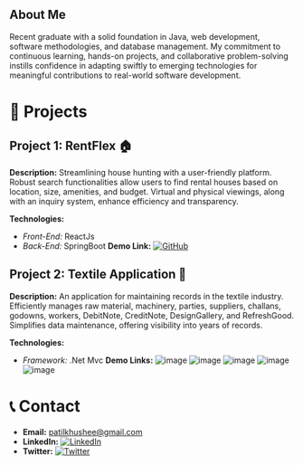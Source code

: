 ## About Me
Recent graduate with a solid foundation in Java, web development, software methodologies, and database management. My commitment to continuous learning, hands-on projects, and collaborative problem-solving instills confidence in adapting swiftly to emerging technologies for meaningful contributions to real-world software development.
# 🚀 Projects

## Project 1: RentFlex 🏠

**Description:** Streamlining house hunting with a user-friendly platform. Robust search functionalities allow users to find rental houses based on location, size, amenities, and budget. Virtual and physical viewings, along with an inquiry system, enhance efficiency and transparency.

**Technologies:**
- *Front-End:* ReactJs
- *Back-End:* SpringBoot
**Demo Link:** [![GitHub](https://img.shields.io/badge/GitHub-View%20on%20GitHub-blue?style=flat-square&logo=github)](https://github.com/PVChavan/RentFlex)
## Project 2: Textile Application 🧵

**Description:** An application for maintaining records in the textile industry. Efficiently manages raw material, machinery, parties, suppliers, challans, godowns, workers, DebitNote, CreditNote, DesignGallery, and RefreshGood. Simplifies data maintenance, offering visibility into years of records.

**Technologies:**
- *Framework:* .Net Mvc
**Demo Links:** ![image](https://github.com/PatilKhushee/PatilKhushee/assets/131463332/74b274b9-2b5c-4d06-8ac9-a3a1862c0d5f)
     ![image](https://github.com/PatilKhushee/PatilKhushee/assets/131463332/78231fb7-7dff-4d3c-a1f9-66bfb0ee0f88)
     ![image](https://github.com/PatilKhushee/PatilKhushee/assets/131463332/f265f809-ae73-4ee0-a2f4-ed9cd54e8ed9)
     ![image](https://github.com/PatilKhushee/PatilKhushee/assets/131463332/51295ea4-d1a1-4e5d-9d5d-e4b07b67e67b)
     ![image](https://github.com/PatilKhushee/PatilKhushee/assets/131463332/93ff88f4-b04d-428d-b0a7-0223aefae313)

# 📞 Contact

- **Email:** patilkhushee@gmail.com
- **LinkedIn:** [![LinkedIn](https://img.shields.io/badge/LinkedIn-Connect-blue?style=flat-square&logo=linkedin)](http://www.linkedin.com/in/khushee-patil-7879aa191)
- **Twitter:** [![Twitter](https://img.shields.io/badge/Twitter-Follow-blue?style=flat-square&logo=twitter)](https://twitter.com/KhusheePatil)
